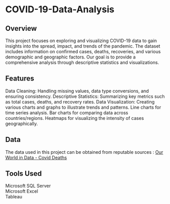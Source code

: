 # COVID-19-Data-Analysis

## Overview
This project focuses on exploring and visualizing COVID-19 data to gain insights into the spread, impact, and trends of the pandemic. The dataset includes information on confirmed cases, deaths, recoveries, and various demographic and geographic factors. Our goal is to provide a comprehensive analysis through descriptive statistics and visualizations.

## Features
Data Cleaning: Handling missing values, data type conversions, and ensuring consistency.
Descriptive Statistics: Summarizing key metrics such as total cases, deaths, and recovery rates.
Data Visualization: Creating various charts and graphs to illustrate trends and patterns.
Line charts for time series analysis.
Bar charts for comparing data across countries/regions.
Heatmaps for visualizing the intensity of cases geographically.

## Data
The data used in this project can be obtained from reputable sources :
 <a href = "https://ourworldindata.org/covid-deaths" target = "_main"> Our World in Data - Covid Deaths </a>

## Tools Used
Microsoft SQL Server
<br>Microsoft Excel
<br>Tableau
